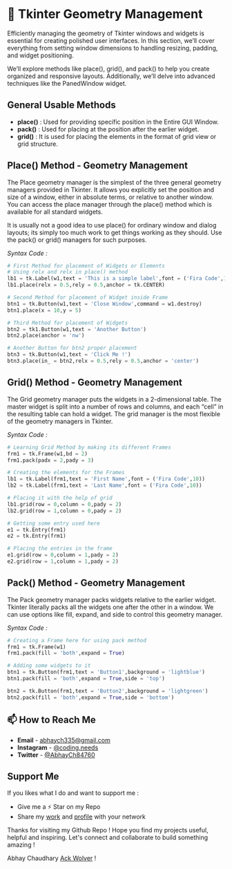 # 🚀 Tkinter Geometry Management

Efficiently managing the geometry of Tkinter windows and widgets is essential for creating polished user interfaces. In this section, we’ll cover everything from setting window dimensions to handling resizing, padding, and widget positioning. 

We’ll explore methods like place(), grid(), and pack() to help you create organized and responsive layouts. Additionally, we’ll delve into advanced techniques like the PanedWindow widget.

## General Usable Methods

- **place()** : Used for providing specific position in the Entire GUI Window.
- **pack()** : Used for placing at the position after the earlier widget.
- **grid()** : It is used for placing the elements in the format of grid view or grid structure.

## Place() Method - Geometry Management

The Place geometry manager is the simplest of the three general geometry managers provided in Tkinter. It allows you explicitly set the position and size of a window, either in absolute terms, or relative to another window. You can access the place manager through the place() method which is available for all standard widgets.

It is usually not a good idea to use place() for ordinary window and dialog layouts; its simply too much work to get things working as they should. Use the pack() or grid() managers for such purposes.

*Syntax Code :*

```python
# First Method for placement of Widgets or Elements
# Using relx and relx in place() method
lb1 = tk.Label(w1,text = 'This is a simple label',font = ('Fira Code',10))                  # Lable Initiated
lb1.place(relx = 0.5,rely = 0.5,anchor = tk.CENTER)                                         # Lable Placed

# Second Method for placement of Widget inside Frame
btn1 = tk.Button(w1,text = 'Close Window',command = w1.destroy)                             # Button Created
btn1.place(x = 10,y = 5)                                                                    # Button Placed

# Third Method for placement of Widgets
btn2 = tk1.Button(w1,text = 'Another Button')
btn2.place(anchor = 'nw')

# Another Button for btn2 proper placement
btn3 = tk.Button(w1,text = 'Click Me !')
btn3.place(in_ = btn2,relx = 0.5,rely = 0.5,anchor = 'center')
```

## Grid() Method - Geometry Management

The Grid geometry manager puts the widgets in a 2-dimensional table. The master widget is split into a number of rows and columns, and each “cell” in the resulting table can hold a widget. The grid manager is the most flexible of the geometry managers in Tkinter.

*Syntax Code :*

```python
# Learning Grid Method by making its different Frames
frm1 = tk.Frame(w1,bd = 2)
frm1.pack(padx = 2,pady = 3)

# Creating the elements for the Frames
lb1 = tk.Label(frm1,text = 'First Name',font = ('Fira Code',10))
lb2 = tk.Label(frm1,text = 'Last Name',font = ('Fira Code',10))

# Placing it with the help of grid
lb1.grid(row = 0,column = 0,pady = 2)
lb2.grid(row = 1,column = 0,pady = 2)

# Getting some entry used here
e1 = tk.Entry(frm1)
e2 = tk.Entry(frm1)

# Placing the entries in the frame
e1.grid(row = 0,column = 1,pady = 2)
e2.grid(row = 1,column = 1,pady = 2)
```

## Pack() Method - Geometry Management

The Pack geometry manager packs widgets relative to the earlier widget. Tkinter literally packs all the widgets one after the other in a window.  We can use options like fill, expand, and side to control this geometry manager.

*Syntax Code :*

```python
# Creating a Frame here for using pack method
frm1 = tk.Frame(w1)
frm1.pack(fill = 'both',expand = True)

# Adding some widgets to it 
btn1 = tk.Button(frm1,text = 'Button1',background = 'lightblue')
btn1.pack(fill = 'both',expand = True,side = 'top')

btn2 = tk.Button(frm1,text = 'Button2',background = 'lightgreen')
btn2.pack(fill = 'both',expand = True,side = 'bottom')
```

## 📫 How to Reach Me

- **Email** - abhaych335@gmail.com
- **Instagram** - [@coding.needs](https://www.instagram.com/coding.needs/)
- **Twitter** - [@AbhayCh84760](https://x.com/AbhayCh84760)

## Support Me

If you likes what I do and want to support me :

- Give me a ⚡️ Star on my Repo
- Share my [work](https://github.com/ackwolver335/Tkinter-GUI_Inteface) and [profile](https://github.com/ackwolver335) with your network

Thanks for visiting my Github Repo ! Hope you find my projects useful, helpful and inspiring. Let's connect and collaborate to build something amazing !

Abhay Chaudhary [Ack Wolver](https://github.com/ackwolver335/ackwolver335) !